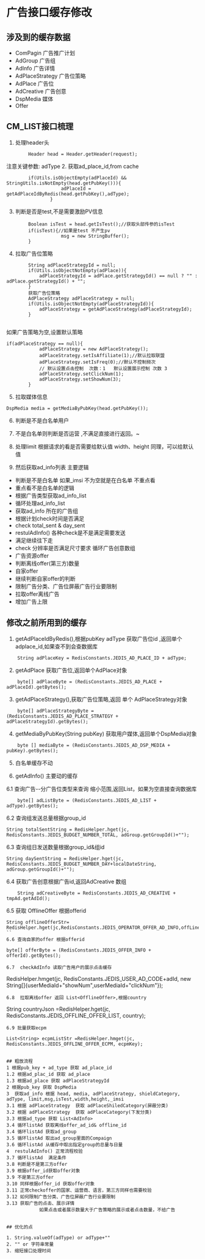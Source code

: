 # 广告接口缓存修改

## 涉及到的缓存数据
* ComPagin 广告推广计划
* AdGroup  广告组
* AdInfo  广告详情
* AdPlaceStrategy 广告位策略
* AdPlace   广告位
* AdCreative 广告创意
* DspMedia 媒体
* Offer

## CM_LIST接口梳理
1. 处理header头
```
		Header head = Header.getHeader(request);
```
 注意关键参数: adType
2.  获取ad_place_id,from cache
```
		if(Utils.isObjectEmpty(adPlaceId) && StringUtils.isNotEmpty(head.getPubKey())){
					adPlaceId = getAdPlaceIdByRedis(head.getPubKey(),adType);
				}
```
3. 判断是否是test,不是需要激励PV信息
```
		Boolean isTest = head.getIsTest();//获取头部传参的isTest
		if(isTest){//如果是test 不产生pv
					msg = new StringBuffer();
		}
```
4. 拉取广告位策略
```
        String adPlaceStrategyId = null;
    	if(Utils.isObjectNotEmpty(adPlace)){
    		adPlaceStrategyId = adPlace.getStrategyId() == null ? "" : adPlace.getStrategyId() + "";
    	} 	
    	获取广告位策略
    	AdPlaceStrategy adPlaceStrategy = null;
    	if(Utils.isObjectNotEmpty(adPlaceStrategyId)){
    		adPlaceStrategy = getAdPlaceStrategy(adPlaceStrategyId);
    	}
  
```
如果广告策略为空,设置默认策略
```
if(adPlaceStrategy == null){
			adPlaceStrategy = new AdPlaceStrategy();
			adPlaceStrategy.setIsAffiliate(1);//默认拉取联盟
			adPlaceStrategy.setIsFreq(0);//默认不控制频次
			// 默认设置点击控制  次数：1   默认设置展示控制 次数 3
			adPlaceStrategy.setClickNum(1);
			adPlaceStrategy.setShowNum(3);
		}
```
5. 拉取媒体信息
```
DspMedia media = getMediaByPubKey(head.getPubKey());
```

6. 判断是不是白名单用户

7. 不是白名单则判断是否运营 ,不满足直接进行返回。~

8. 处理limit 根据请求的看是否需要给默认值
   width、height 同理，可以给默认值
   
9. 然后获取ad_info列表 主要逻辑
*  判断是不是白名单 如果_imsi 不为空就是在白名单 不重点看
*  重点看不是白名单的逻辑
*  根据广告类型获取ad_info_list
*  循环处理ad_info_list
*  获取ad_info 所在的广告组
*  根据计划check时间是否满足
*  check total_sent & day_sent
*  restulAdInfo() 各种check是不是满足需要发送
*  满足继续往下走
*  check 分辨率是否满足尺寸要求  循环广告创意数组
*  广告资源offer
*  判断离线offer(第三方)数量
*  自家offer
*  继续判断自家offer的判断
*  限制广告分类、广告位屏蔽广告行业要限制
*  拉取offer离线广告 
*  增加广告上限

## 修改之前所用到的缓存

1.  getAdPlaceIdByRedis(),根据pubKey adType 获取广告位id ,返回单个adplace_id,如果查不到会查数据库
```
	String adPlaceKey = RedisConstants.JEDIS_AD_PLACE_ID + adType;
```
2.  getAdPlace 获取广告位,返回单个AdPlace对象
``` 
	byte[] adPlaceByte = (RedisConstants.JEDIS_AD_PLACE + adPlaceId).getBytes();
```
3.  getAdPlaceStrategy(),获取广告位策略,返回 单个 AdPlaceStrategy对象
```
	byte[] adPlaceStrategyByte = (RedisConstants.JEDIS_AD_PLACE_STRATEGY + adPlaceStrategyId).getBytes();
```
4. getMediaByPubKey(String pubKey) 获取用户媒体,返回单个DspMedia对象
```
	byte [] mediaByte = (RedisConstants.JEDIS_AD_DSP_MEDIA + pubKey).getBytes();
```

5. 白名单缓存不动

6. getAdInfo() 主要动的缓存

6.1 查询广告--分广告位类型来查询 缩小范围,返回List<AdInfo>，如果为空直接查询数据库
```
    byte[] adListByte = (RedisConstants.JEDIS_AD_LIST + adType).getBytes();
```
6.2 查询组发送总量根据group_id
```
String totalSentString = RedisHelper.hget(jc, RedisConstants.JEDIS_BUDGET_NUMBER_TOTAL, adGroup.getGroupId()+"");
```
6.3 查询组日发送数量根据group_id&组id
```
String daySentString = RedisHelper.hget(jc, RedisConstants.JEDIS_BUDGET_NUMBER_DAY+localDateString, adGroup.getGroupId()+"");
```
6.4 获取广告创意根据广告id,返回AdCreative 数组
```
	String adCreativeByte = RedisConstants.JEDIS_AD_CREATIVE + tmpAd.getAdId();
```
6.5 获取 OfflineOffer 根据offerid 
```
String offlineOfferStr= RedisHelper.hget(jc,RedisConstants.JEDIS_OPERATOR_OFFER_AD_INFO,offLineOfferId);
``
6.6 查询自家的offer 根据offerid
```
	byte[] offerByte = (RedisConstants.JEDIS_OFFER_INFO + offerId).getBytes();
```
6.7  checkAdInfo 读取广告用户的展示点击缓存
```
RedisHelper.hmget(jc, RedisConstants.JEDIS_USER_AD_CODE+adId, new String[]{userMediaId+"showNum",userMediaId+"clickNum"});
```
6.8  拉取离线offer 返回 List<OfflineOffer>,根据country
```
String countryJson =RedisHelper.hget(jc, RedisConstants.JEDIS_OFFLINE_OFFER_LIST, country);
```
6.9 批量获取ecpm
```
	List<String> ecpmListStr =RedisHelper.hmget(jc, RedisConstants.JEDIS_OFFLINE_OFFER_ECPM, ecpmKey);
```

## 粗放流程
1 根据pub_key + ad_type 获取 ad_place_id
1.2 根据ad_plac_id 获取 ad_place 
1.3 根据ad_place 获取 adPlaceStrategyId
2 根据pub_key 获取 DspMedia
3  获取ad_info 根据 head, media, adPlaceStrategy, shieldCategory, adType, limit,msg,isTest,width,height,_imsi
3.1 根据 adPlaceStrategy  获取 adPlaceShiledCategory(屏蔽分类)
3.2 根据 adPlaceStrategy  获取 adPlaceCategory(下发分类)
3.3 根据ad_type 获取 List<AdInfo> 
3.4 循环listAd 获取离线offer_ad_id& offline_id
3.4 循环listAd 获取ad_group
3.5 循环listAd 取出ad_group里面的Compaign
3.6 循环listAd 从缓存中取出指定group的总量与日量
4  restulAdInfo() 正常流程校验
3.7 循环listAd  满足条件
3.8 判断是不是第三方offer
3.9 根据offer_id获取offer对象
3.9 不是第三方offer
3.10 同样根据offer_id 获取offer对象
3.11 正常checkoffer的国家、运营商、语言，第三方同样也需要校验
3.12 如何限制广告分类、广告位屏蔽广告行业要限制
3.13 获取广告的点击、展示详情
            如果点击或者展示数量大于广告策略的展示或者点击数量，不给广告


## 优化的点

1. String.valueOf(adType) or adType+""
2. "" or 字符串常量
3. 缩短接口处理时间





